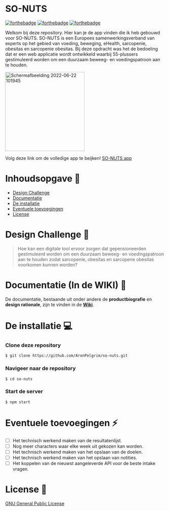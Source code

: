 # SO-NUTS
[![forthebadge](https://forthebadge.com/images/badges/made-with-javascript.svg)](https://forthebadge.com)
[![forthebadge](https://forthebadge.com/images/badges/uses-css.svg)](https://forthebadge.com)
[![forthebadge](https://forthebadge.com/images/badges/uses-html.svg)](https://forthebadge.com)

Welkom bij deze repository. Hier kan je de app vinden die ik heb gebouwd voor SO-NUTS. SO-NUTS is een Europees samenwerkingsverband van experts op het gebied van voeding, beweging, eHealth, sarcopenie, obesitas en sarcopenie obesitas. Bij deze opdracht was het de bedoeling dat er een web applicatie wordt ontwikkeld waarbij 55-plussers gestimuleerd worden om een duurzaam beweeg- en voedingspatroon aan te houden.

<img width="250" alt="Schermafbeelding 2022-06-22 101945" src="https://user-images.githubusercontent.com/74137185/174980179-132170bd-080d-4752-86fb-7d606c5706c2.png">

Volg deze link om de volledige app te beijken!
[SO-NUTS app](https://so-nuts-aron-pelgrim.herokuapp.com/)

# Inhoudsopgave :blue_book:

-   [Design Challenge](#design-challenge)
-   [Documentatie](#documentatie)
-   [De installatie](#de-installatie)
-   [Eventuele toevoegingen](#eventuele-toevoegingen)
-   [License](#license)

# Design Challenge :art:
>Hoe kan een digitale tool ervoor zorgen dat gepensioneerden gestimuleerd worden om een duurzaam beweeg- en voedingspatroon aan te houden zodat sarcopenie, obesitas en sarcopene obesitas voorkomen kunnen worden?

# Documentatie (In de WIKI) :memo:
De documentatie, bestaande uit onder andere de **productbiografie** en **design rationale**, zijn te vinden in de **[Wiki](https://github.com/AronPelgrim/so-nuts/wiki)**.

# De installatie :computer:
### Clone deze repository
```
$ git clone https://github.com/AronPelgrim/so-nuts.git
```

### Navigeer naar de repository
```
$ cd so-nuts
```

### Start de server
```
$ npm start
```

# Eventuele toevoegingen :zap:
- [ ] Het technisch werkend maken van de resultatenlijst.
- [ ] Nog meer characters waar elke week uit gekozen kan worden.
- [ ] Het technisch werkend maken van het opslaan van de doelen.
- [ ] Het technisch werkend maken van het opslaan van notities.
- [ ] Het koppelen van de nieuwst aangeleverde API voor de beste intake vragen.

# License :closed_lock_with_key:
[GNU General Public License](https://github.com/AronPelgrim/so-nuts/blob/main/LICENSE)
